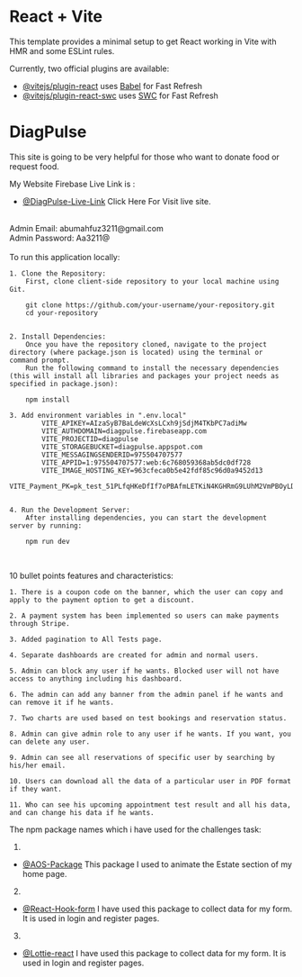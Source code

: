 # React + Vite

This template provides a minimal setup to get React working in Vite with HMR and some ESLint rules.

Currently, two official plugins are available:

- [@vitejs/plugin-react](https://github.com/vitejs/vite-plugin-react/blob/main/packages/plugin-react/README.md) uses [Babel](https://babeljs.io/) for Fast Refresh
- [@vitejs/plugin-react-swc](https://github.com/vitejs/vite-plugin-react-swc) uses [SWC](https://swc.rs/) for Fast Refresh

<!-- Information i added -->

# DiagPulse

This site is going to be very helpful for those who want to donate food or request food.

My Website Firebase Live Link is :

- [@DiagPulse-Live-Link](https://diagpulse.web.app) Click Here For Visit live site.

 <br/>
Admin Email: abumahfuz3211@gmail.com <br/>
Admin Password: Aa3211@

<br/>
 <br/>
 To run this application locally:
 
    1. Clone the Repository:
        First, clone client-side repository to your local machine using Git.
     
        git clone https://github.com/your-username/your-repository.git
        cd your-repository


    2. Install Dependencies:
        Once you have the repository cloned, navigate to the project directory (where package.json is located) using the terminal or command prompt.
        Run the following command to install the necessary dependencies (this will install all libraries and packages your project needs as specified in package.json):
        
        npm install

    3. Add environment variables in ".env.local"
            VITE_APIKEY=AIzaSyB7BaLdeWcXsLCxh9jSdjM4TKbPC7adiMw
            VITE_AUTHDOMAIN=diagpulse.firebaseapp.com
            VITE_PROJECTID=diagpulse
            VITE_STORAGEBUCKET=diagpulse.appspot.com
            VITE_MESSAGINGSENDERID=975504707577
            VITE_APPID=1:975504707577:web:6c768059368ab5dc0df728
            VITE_IMAGE_HOSTING_KEY=963cfeca0b5e42fdf85c96d0a9452d13
            VITE_Payment_PK=pk_test_51PLfqHKeDfIf7oPBAfmLETKiN4KGHRmG9LUhM2VmPBOyLDfeH5pBcP6wqPQPkiv7yvsVrtjT0dv1H5yNEdVfGpke00Tv7deJFX

    
    4. Run the Development Server:
        After installing dependencies, you can start the development server by running:

        npm run dev

    
 <br/>

10 bullet points features and characteristics:

    1. There is a coupon code on the banner, which the user can copy and apply to the payment option to get a discount.

    2. A payment system has been implemented so users can make payments through Stripe.

    3. Added pagination to All Tests page.

    4. Separate dashboards are created for admin and normal users.

    5. Admin can block any user if he wants. Blocked user will not have access to anything including his dashboard.

    6. The admin can add any banner from the admin panel if he wants and can remove it if he wants.

    7. Two charts are used based on test bookings and reservation status.

    8. Admin can give admin role to any user if he wants. If you want, you can delete any user.

    9. Admin can see all reservations of specific user by searching by his/her email.

    10. Users can download all the data of a particular user in PDF format if they want.

    11. Who can see his upcoming appointment test result and all his data, and can change his data if he wants.

The npm package names which i have used for the challenges task:

1.

- [@AOS-Package](https://www.npmjs.com/package/aos) This package I used to animate the Estate section of my home page.

2.

- [@React-Hook-form](https://react-hook-form.com/) I have used this package to collect data for my form. It is used in login and register pages.

3.

- [@Lottie-react](https://react-hook-form.com/) I have used this package to collect data for my form. It is used in login and register pages.
